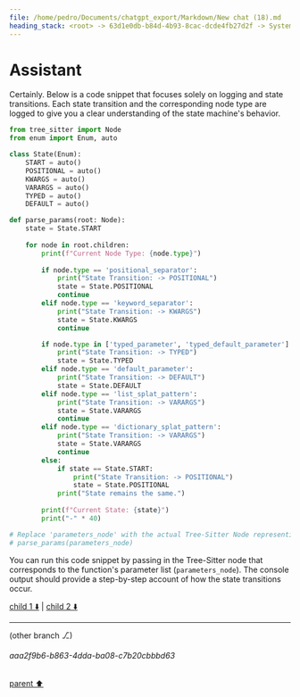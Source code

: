 ```yaml
---
file: /home/pedro/Documents/chatgpt_export/Markdown/New chat (18).md
heading_stack: <root> -> 63d1e0db-b84d-4b93-8cac-dcde4fb27d2f -> System -> e1231b1e-c6dd-4e6f-8b11-b07e97b45e65 -> System -> aaa242ce-7fcb-4865-bc06-4b38eb8a2fdd -> User -> 95861e20-24b9-49e9-be62-3c256f5e4720 -> Assistant -> aaa20b0d-2bf8-44e9-9467-b40ac5f514ca -> User -> fbe3cdf8-7d59-4d9c-bfdf-8e131d0c5d7c -> Assistant -> aaa28153-7531-404e-9050-98ddff7f1b25 -> User -> d1bfe94e-e0ff-4c69-a1e4-1db1fb06b009 -> Assistant
---
```

# Assistant

Certainly. Below is a code snippet that focuses solely on logging and state transitions. Each state transition and the corresponding node type are logged to give you a clear understanding of the state machine's behavior.

```python
from tree_sitter import Node
from enum import Enum, auto

class State(Enum):
    START = auto()
    POSITIONAL = auto()
    KWARGS = auto()
    VARARGS = auto()
    TYPED = auto()
    DEFAULT = auto()

def parse_params(root: Node):
    state = State.START
    
    for node in root.children:
        print(f"Current Node Type: {node.type}")
        
        if node.type == 'positional_separator':
            print("State Transition: -> POSITIONAL")
            state = State.POSITIONAL
            continue
        elif node.type == 'keyword_separator':
            print("State Transition: -> KWARGS")
            state = State.KWARGS
            continue

        if node.type in ['typed_parameter', 'typed_default_parameter']:
            print("State Transition: -> TYPED")
            state = State.TYPED
        elif node.type == 'default_parameter':
            print("State Transition: -> DEFAULT")
            state = State.DEFAULT
        elif node.type == 'list_splat_pattern':
            print("State Transition: -> VARARGS")
            state = State.VARARGS
            continue
        elif node.type == 'dictionary_splat_pattern':
            print("State Transition: -> VARARGS")
            state = State.VARARGS
            continue
        else:
            if state == State.START:
                print("State Transition: -> POSITIONAL")
                state = State.POSITIONAL
            print("State remains the same.")
        
        print(f"Current State: {state}")
        print("-" * 40)

# Replace 'parameters_node' with the actual Tree-Sitter Node representing the 'parameters'
# parse_params(parameters_node)
```

You can run this code snippet by passing in the Tree-Sitter node that corresponds to the function's parameter list (`parameters_node`). The console output should provide a step-by-step account of how the state transitions occur.

[child 1 ⬇️](#aaa2f9b6-b863-4dda-ba08-c7b20cbbbd63) | [child 2 ⬇️](#aaa22696-a2af-4732-8f32-322df1189d1b)

---

(other branch ⎇)
###### aaa2f9b6-b863-4dda-ba08-c7b20cbbbd63
[parent ⬆️](#d1bfe94e-e0ff-4c69-a1e4-1db1fb06b009)
